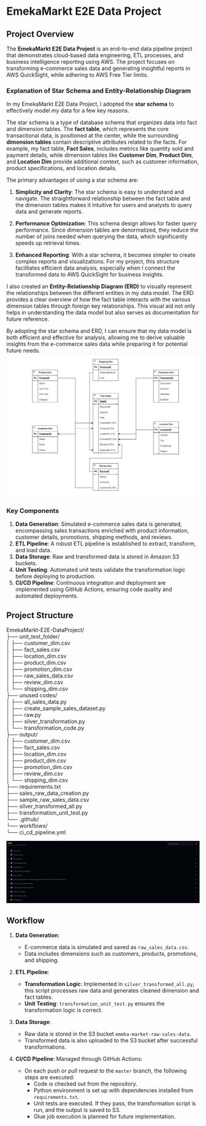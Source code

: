 # EmekaMarkt E2E Data Project

## Project Overview

The **EmekaMarkt E2E Data Project** is an end-to-end data pipeline project that demonstrates cloud-based data engineering, ETL processes, and business intelligence reporting using AWS. The project focuses on transforming e-commerce sales data and generating insightful reports in AWS QuickSight, while adhering to AWS Free Tier limits.  


  
### Explanation of Star Schema and Entity-Relationship Diagram

In my EmekaMarkt E2E Data Project, I adopted the **star schema** to effectively model my data for a few key reasons.

The star schema is a type of database schema that organizes data into fact and dimension tables. The **fact table**, which represents the core transactional data, is positioned at the center, while the surrounding **dimension tables** contain descriptive attributes related to the facts. For example, my fact table, **Fact Sales**, includes metrics like quantity sold and payment details, while dimension tables like **Customer Dim**, **Product Dim**, and **Location Dim** provide additional context, such as customer information, product specifications, and location details.

The primary advantages of using a star schema are:

1. **Simplicity and Clarity**: The star schema is easy to understand and navigate. The straightforward relationship between the fact table and the dimension tables makes it intuitive for users and analysts to query data and generate reports.

2. **Performance Optimization**: This schema design allows for faster query performance. Since dimension tables are denormalized, they reduce the number of joins needed when querying the data, which significantly speeds up retrieval times.

3. **Enhanced Reporting**: With a star schema, it becomes simpler to create complex reports and visualizations. For my project, this structure facilitates efficient data analysis, especially when I connect the transformed data to AWS QuickSight for business insights.

I also created an **Entity-Relationship Diagram (ERD)** to visually represent the relationships between the different entities in my data model. The ERD provides a clear overview of how the fact table interacts with the various dimension tables through foreign key relationships. This visual aid not only helps in understanding the data model but also serves as documentation for future reference.

By adopting the star schema and ERD, I can ensure that my data model is both efficient and effective for analysis, allowing me to derive valuable insights from the e-commerce sales data while preparing it for potential future needs.  
![ER](images/ER.png)


### Key Components

1. **Data Generation**: Simulated e-commerce sales data is generated, encompassing sales transactions enriched with product information, customer details, promotions, shipping methods, and reviews.
2. **ETL Pipeline**: A robust ETL pipeline is established to extract, transform, and load data.
3. **Data Storage**: Raw and transformed data is stored in Amazon S3 buckets.
4. **Unit Testing**: Automated unit tests validate the transformation logic before deploying to production.
5. **CI/CD Pipeline**: Continuous integration and deployment are implemented using GitHub Actions, ensuring code quality and automated deployments.

## Project Structure
EmekaMarkt-E2E-DataProject/  
├── unit_test_folder/  
│   ├── customer_dim.csv  
│   ├── fact_sales.csv  
│   ├── location_dim.csv  
│   ├── product_dim.csv  
│   ├── promotion_dim.csv  
│   ├── raw_sales_data.csv  
│   ├── review_dim.csv  
│   └── shipping_dim.csv  
├── unused codes/  
│   ├── all_sales_data.py  
│   ├── create_sample_sales_dataset.py  
│   ├── raw.py  
│   ├── silver_transformation.py  
│   └── transformation_code.py  
├── output/  
│   ├── customer_dim.csv  
│   ├── fact_sales.csv  
│   ├── location_dim.csv  
│   ├── product_dim.csv  
│   ├── promotion_dim.csv  
│   ├── review_dim.csv  
│   └── shipping_dim.csv  
├── requirements.txt  
├── sales_raw_data_creation.py  
├── sample_raw_sales_data.csv  
├── silver_transformed_all.py  
├── transformation_unit_test.py  
└── .github/  
    └── workflows/  
        └── ci_cd_pipeline.yml  

  
  
![ER](images/workflows.png)


## Workflow

1. **Data Generation**: 
   - E-commerce data is simulated and saved as `raw_sales_data.csv`.
   - Data includes dimensions such as customers, products, promotions, and shipping.

2. **ETL Pipeline**:
   - **Transformation Logic**: Implemented in `silver_transformed_all.py`, this script processes raw data and generates cleaned dimension and fact tables.
   - **Unit Testing**: `transformation_unit_test.py` ensures the transformation logic is correct.

3. **Data Storage**:
   - Raw data is stored in the S3 bucket `emeka-market-raw-sales-data`.
   - Transformed data is also uploaded to the S3 bucket after successful transformations.  

4. **CI/CD Pipeline**: Managed through GitHub Actions:
   - On each push or pull request to the `master` branch, the following steps are executed:
     - Code is checked out from the repository.
     - Python environment is set up with dependencies installed from `requirements.txt`.
     - Unit tests are executed. If they pass, the transformation script is run, and the output is saved to S3.
     - Glue job execution is planned for future implementation.


